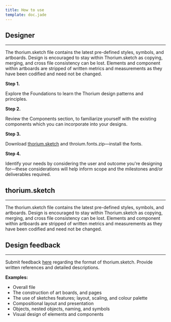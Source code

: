 ```yaml
---
title: How to use
template: doc.jade
---
```


## Designer

---

The thorium.sketch file contains the latest pre-defined styles, symbols, and artboards. Design is encouraged to stay within Thorium.sketch as copying, merging, and cross file consistency can be lost. Elements and component within artboards are stripped of written metrics and measurements as they have been codified and need not be changed.

**Step 1.**

Explore the Foundations to learn the Thorium design patterns and principles.

**Step 2.**

Review the Components section, to familiarize yourself with the existing components which you can incorporate into your designs.

**Step 3.**

Download [thorium.sketch](/assets/downloads/thorium.sketch) and throium.fonts.zip—install the fonts.

**Step 4.**

Identify your needs by considering the user and outcome you're designing for—these considerations will help inform scope and the milestones and/or deliverables required.

## thorium.sketch

---

The thorium.sketch file contains the latest pre-defined styles, symbols, and artboards. Design is encouraged to stay within Thorium.sketch as copying, merging, and cross file consistency can be lost. Elements and component within artboards are stripped of written metrics and measurements as they have been codified and need not be changed.

## Design feedback

---

Submit feedback [here](http://goo.gl/O6t8Bf) regarding the format of thorium.sketch. Provide written references and detailed descriptions.

**Examples:**

* Overall file
* The construction of art boards, and pages
* The use of sketches features; layout, scaling, and colour palette
* Compositional layout and presentation
* Objects, nested objects, naming, and symbols
* Visual design of elements and components